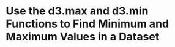# Use the d3.max and d3.min Functions to Find Minimum and Maximum Values in a Dataset

<body>
  <script>
    const positionData = [[1, 7, -4],[6, 3, 8],[2, 9, 3]]
    // Add your code below this line
    const maxZ = d3.max(positionData, (d) => d[2]);
    const output = maxZ; // Change this line

    // Add your code above this line

    d3.select("body")
      .append("h2")
      .text(output)
  </script>
</body>
